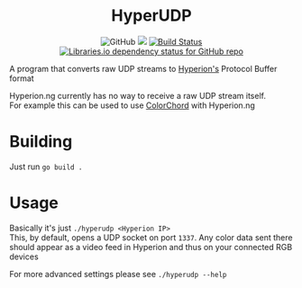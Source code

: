 # <div align=center>HyperUDP</div>

<p align=center>
	<img alt="GitHub" src="https://img.shields.io/github/license/nzbr/hyperudp?label=License">
	<a href="https://goreportcard.com/report/github.com/nzbr/hyperudp"><img src="https://goreportcard.com/badge/github.com/nzbr/hyperudp" /></a>
	<a href="https://actions-badge.atrox.dev/nzbr/hyperudp/goto"><img alt="Build Status" src="https://img.shields.io/endpoint.svg?url=https%3A%2F%2Factions-badge.atrox.dev%2Fnzbr%2Fhyperudp%2Fbadge&style=flat" /></a>
	<a href="https://libraries.io/github/nzbr/hyperudp"><img alt="Libraries.io dependency status for GitHub repo" src="https://img.shields.io/librariesio/github/nzbr/hyperudp?label=Dependencies"></a>
</p>
A program that converts raw UDP streams to <a href="https://github.com/hyperion-project/hyperion.ng">Hyperion's</a> Protocol Buffer format

Hyperion.ng currently has no way to receive a raw UDP stream itself.  
For example this can be used to use [ColorChord](https://github.com/cnlohr/colorchord) with Hyperion.ng

# Building

Just run `go build .`  

# Usage

Basically it's just `./hyperudp <Hyperion IP>`  
This, by default, opens a UDP socket on port `1337`. Any color data sent there should appear as a video feed in Hyperion and thus on your connected RGB devices

For more advanced settings please see `./hyperudp --help`
